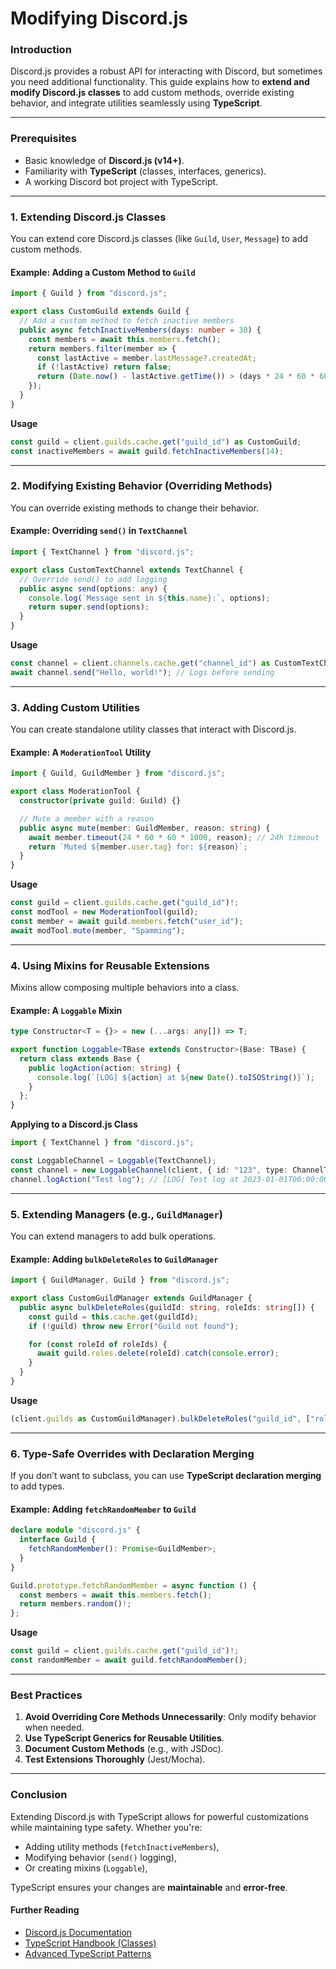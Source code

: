 # Modifying Discord.js

### **Introduction**

Discord.js provides a robust API for interacting with Discord, but sometimes you need additional functionality. This guide explains how to **extend and modify Discord.js classes** to add custom methods, override existing behavior, and integrate utilities seamlessly using **TypeScript**.

***

### **Prerequisites**

* Basic knowledge of **Discord.js (v14+)**.
* Familiarity with **TypeScript** (classes, interfaces, generics).
* A working Discord bot project with TypeScript.

***

### **1. Extending Discord.js Classes**

You can extend core Discord.js classes (like `Guild`, `User`, `Message`) to add custom methods.

#### **Example: Adding a Custom Method to `Guild`**

```ts
import { Guild } from "discord.js";

export class CustomGuild extends Guild {
  // Add a custom method to fetch inactive members
  public async fetchInactiveMembers(days: number = 30) {
    const members = await this.members.fetch();
    return members.filter(member => {
      const lastActive = member.lastMessage?.createdAt;
      if (!lastActive) return false;
      return (Date.now() - lastActive.getTime()) > (days * 24 * 60 * 60 * 1000);
    });
  }
}
```

**Usage**

```ts
const guild = client.guilds.cache.get("guild_id") as CustomGuild;
const inactiveMembers = await guild.fetchInactiveMembers(14);
```

***

### **2. Modifying Existing Behavior (Overriding Methods)**

You can override existing methods to change their behavior.

#### **Example: Overriding `send()` in `TextChannel`**

```ts
import { TextChannel } from "discord.js";

export class CustomTextChannel extends TextChannel {
  // Override send() to add logging
  public async send(options: any) {
    console.log(`Message sent in ${this.name}:`, options);
    return super.send(options);
  }
}
```

**Usage**

```ts
const channel = client.channels.cache.get("channel_id") as CustomTextChannel;
await channel.send("Hello, world!"); // Logs before sending
```

***

### **3. Adding Custom Utilities**

You can create standalone utility classes that interact with Discord.js.

#### **Example: A `ModerationTool` Utility**

```ts
import { Guild, GuildMember } from "discord.js";

export class ModerationTool {
  constructor(private guild: Guild) {}

  // Mute a member with a reason
  public async mute(member: GuildMember, reason: string) {
    await member.timeout(24 * 60 * 60 * 1000, reason); // 24h timeout
    return `Muted ${member.user.tag} for: ${reason}`;
  }
}
```

**Usage**

```ts
const guild = client.guilds.cache.get("guild_id")!;
const modTool = new ModerationTool(guild);
const member = await guild.members.fetch("user_id");
await modTool.mute(member, "Spamming");
```

***

### **4. Using Mixins for Reusable Extensions**

Mixins allow composing multiple behaviors into a class.

#### **Example: A `Loggable` Mixin**

```ts
type Constructor<T = {}> = new (...args: any[]) => T;

export function Loggable<TBase extends Constructor>(Base: TBase) {
  return class extends Base {
    public logAction(action: string) {
      console.log(`[LOG] ${action} at ${new Date().toISOString()}`);
    }
  };
}
```

**Applying to a Discord.js Class**

```ts
import { TextChannel } from "discord.js";

const LoggableChannel = Loggable(TextChannel);
const channel = new LoggableChannel(client, { id: "123", type: ChannelType.GuildText });
channel.logAction("Test log"); // [LOG] Test log at 2023-01-01T00:00:00Z
```

***

### **5. Extending Managers (e.g., `GuildManager`)**

You can extend managers to add bulk operations.

#### **Example: Adding `bulkDeleteRoles` to `GuildManager`**

```ts
import { GuildManager, Guild } from "discord.js";

export class CustomGuildManager extends GuildManager {
  public async bulkDeleteRoles(guildId: string, roleIds: string[]) {
    const guild = this.cache.get(guildId);
    if (!guild) throw new Error("Guild not found");

    for (const roleId of roleIds) {
      await guild.roles.delete(roleId).catch(console.error);
    }
  }
}
```

**Usage**

```ts
(client.guilds as CustomGuildManager).bulkDeleteRoles("guild_id", ["role1", "role2"]);
```

***

### **6. Type-Safe Overrides with Declaration Merging**

If you don’t want to subclass, you can use **TypeScript declaration merging** to add types.

#### **Example: Adding `fetchRandomMember` to `Guild`**

```ts
declare module "discord.js" {
  interface Guild {
    fetchRandomMember(): Promise<GuildMember>;
  }
}

Guild.prototype.fetchRandomMember = async function () {
  const members = await this.members.fetch();
  return members.random()!;
};
```

**Usage**

```ts
const guild = client.guilds.cache.get("guild_id")!;
const randomMember = await guild.fetchRandomMember();
```

***

### **Best Practices**

1. **Avoid Overriding Core Methods Unnecessarily**: Only modify behavior when needed.
2. **Use TypeScript Generics for Reusable Utilities**.
3. **Document Custom Methods** (e.g., with JSDoc).
4. **Test Extensions Thoroughly** (Jest/Mocha).

***

### **Conclusion**

Extending Discord.js with TypeScript allows for powerful customizations while maintaining type safety. Whether you're:

* Adding utility methods (`fetchInactiveMembers`),
* Modifying behavior (`send()` logging),
* Or creating mixins (`Loggable`),

TypeScript ensures your changes are **maintainable** and **error-free**.

#### **Further Reading**

* [Discord.js Documentation](https://discord.js.org/)
* [TypeScript Handbook (Classes)](https://www.typescriptlang.org/docs/handbook/classes.html)
* [Advanced TypeScript Patterns](https://www.typescriptlang.org/docs/handbook/mixins.html)
